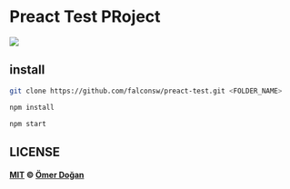 # Preact Test PRoject

<img src="https://github.com/falconsw/preact-test/blob/master/screen.pnggit"/>

## install
```bash
git clone https://github.com/falconsw/preact-test.git <FOLDER_NAME>
```

```bash 
npm install
``` 

```bash
npm start
```

## LICENSE

#### [MIT](./LICENSE) © [Ömer Doğan](http://doganomer.com)